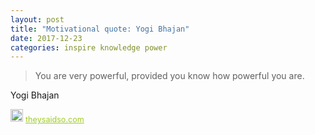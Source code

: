 ```yaml
---
layout: post
title: "Motivational quote: Yogi Bhajan"
date: 2017-12-23
categories: inspire knowledge power
---
```

> You are very powerful, provided you know how powerful you are.

Yogi Bhajan

<span style="z-index:50;font-size:0.9em;"><img src="https://theysaidso.com/branding/theysaidso.png" height="20" width="20" alt="theysaidso.com"/><a href="https://theysaidso.com" title="Powered by quotes from theysaidso.com" style="color: #9fcc25; margin-left: 4px; vertical-align: middle;">theysaidso.com</a></span>
